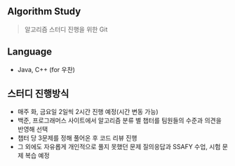 ## Algorithm Study

> 알고리즘 스터디 진행을 위한 Git

## Language

- Java, C++ (for 우찬)

## 스터디 진행방식

- 매주 화, 금요일 2일씩 2시간 진행 예정(시간 변동 가능)
- 백준, 프로그래머스 사이트에서 알고리즘 분류 별 챕터를 팀원들의 수준과 의견을 반영해 선택
- 챕터 당 3문제를 정해 풀어온 후 코드 리뷰 진행
- 그 외에도 자유롭게 개인적으로 풀지 못했던 문제 질의응답과 SSAFY 수업, 시험 문제 복습 예정

